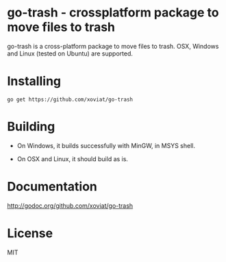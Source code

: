 # go-trash - crossplatform package to move files to trash

go-trash is a cross-platform package to move files to trash. OSX, Windows and Linux (tested on Ubuntu) are supported.

# Installing

    go get https://github.com/xoviat/go-trash
    
# Building

- On Windows, it builds successfully with MinGW, in MSYS shell.

- On OSX and Linux, it should build as is.

# Documentation

http://godoc.org/github.com/xoviat/go-trash

# License

MIT
